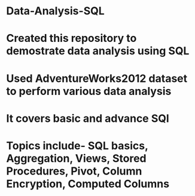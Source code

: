 # Data-Analysis-SQL
# Created this repository to demostrate data analysis using SQL
# Used AdventureWorks2012 dataset to perform various data analysis
# It covers basic and advance SQl
# Topics include- SQL basics, Aggregation, Views, Stored Procedures, Pivot, Column Encryption, Computed Columns

